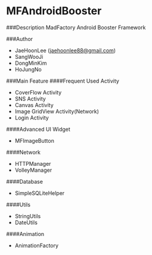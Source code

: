 MFAndroidBooster
================
###Description
MadFactory Android Booster Framework

###Author
- JaeHoonLee (jaehoonlee88@gmail.com)
- SangWooJi
- DongMinKim
- HoJungNo

###Main Feature
####Frequent Used Activity
- CoverFlow Activity
- SNS Activity
- Canvas Activity
- Image GridView Activity(Network)
- Login Activity

####Advanced UI Widget 
- MFImageButton

####Network
- HTTPManager 
- VolleyManager

####Database
- SimpleSQLiteHelper

####Utils
- StringUtils
- DateUtils

####Animation
- AnimationFactory

